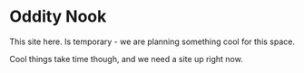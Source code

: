 # Oddity Nook

This site here. Is temporary - we are planning something cool for this space.

Cool things take time though, and we need a site up right now.